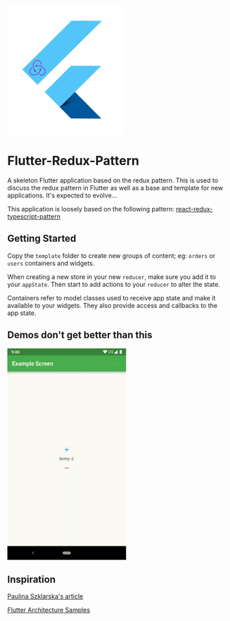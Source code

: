 ![Icon](img/icon.png?raw=true)

# Flutter-Redux-Pattern

A skeleton Flutter application based on the redux pattern. This is used to discuss the redux pattern in Flutter as well as a base and template for new applications. It's expected to evolve…

This application is loosely based on the following pattern:
[react-redux-typescript-pattern](https://github.com/karlvr/react-redux-typescript-pattern)

## Getting Started

Copy the `template` folder to create new groups of content; eg: `orders` or `users` containers and widgets.

When creating a new store in your new `reducer`, make sure you add it to your `appState`. Then start to add actions to your `reducer` to alter the state.

Containers refer to model classes used to receive app state and make it available to your widgets. They also provide access and callbacks to the app state.

## Demos don't get better than this
![Demo](img/example.gif?raw=true)


## Inspiration
[Paulina Szklarska's article](https://hackernoon.com/flutter-redux-how-to-make-shopping-list-app-1cd315e79b65)

[Flutter Architecture Samples](https://github.com/brianegan/flutter_architecture_samples)